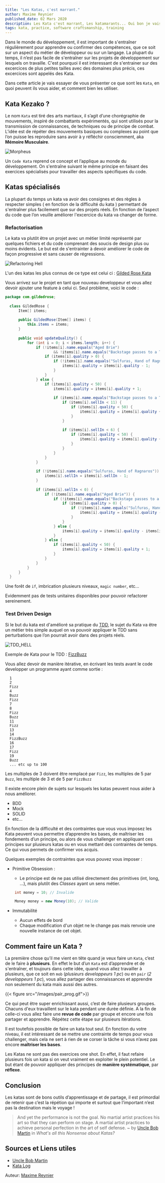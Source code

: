 ```yaml
---
title: "Les Katas, c'est marrant."
author: Maxime Reynier 
published_date: 02 Mars 2020
description: Les Kata c'est marrant, Les katamarants... Oui bon je vais vous expliquer.
tags: kata, practice, software craftsmanship, training
---
```


Dans le monde du développement, il est important de s'entraîner régulièrement pour apprendre ou confirmer des compétences, que ce soit sur un aspect du métier de développeur ou sur un langage.
La plupart du temps, il n’est pas facile de s'entraîner sur les projets de développement sur lesquels on travaille.
C'est pourquoi il est interessant de s'entrainer sur des excercices de plus petites tailles avec des domaines plus précis, ces excercices sont appelés des Kata.


Dans cette article je vais essayer de vous présenter ce que sont les `Kata`, en quoi peuvent ils vous aider, et comment bien les utiliser.


## Kata Kezako ?

Le nom `Kata` est tiré des arts martiaux, il s’agit d’une chorégraphie de mouvements, inspiré de combattants expérimentés, qui sont utilisés pour la transmission de connaissances, de techniques ou de principe de combat.
L’idée est de répéter des mouvements basiques ou complexes au point que l’on puisse les reproduire sans avoir à y réfléchir consciemment, aka **Mémoire Musculaire**.

![Morpheus](/images/morpheus.gif)

Un `Code Kata` reprend ce concept et l’applique au monde du développement. On s'entraîne suivant le même principe en faisant des exercices spécialisés pour travailler des aspects spécifiques du code. 

## Katas spécialisés  

La plupart du temps un kata va avoir des consignes et des règles à respecter simples ( en fonction de la difficulté du kata ) permettant de s'entraîner plus facilement que sur des projets réels.
En fonction de l’aspect du code que l’on veuille améliorer l'excercice du kata va changer de forme.

### Refactorisation

Le kata va plutôt être un projet avec un métier limité représenté par quelques fichiers et du code comprenant des soucis de design plus ou moins évidents.
Le but est de s'entrainter à devoir améliorer le code de façon progressive et sans causer de régressions.

![Refactoring Hell](/images/refactoring_hell.gif)

L'un des katas les plus connus de ce type est celui ci : [Gilded Rose Kata](https://github.com/emilybache/GildedRose-Refactoring-Kata)

Vous arrivez sur le projet en tant que nouveau developpeur et vous allez devoir ajouter une feature à celui ci.
Seul problème, voici le code :

```java
package com.gildedrose;
  
  class GildedRose {
      Item[] items;
  
      public GildedRose(Item[] items) {
          this.items = items;
      }
  
      public void updateQuality() {
          for (int i = 0; i < items.length; i++) {
              if (!items[i].name.equals("Aged Brie")
                      && !items[i].name.equals("Backstage passes to a TAFKAL80ETC concert")) {
                  if (items[i].quality > 0) {
                      if (!items[i].name.equals("Sulfuras, Hand of Ragnaros")) {
                          items[i].quality = items[i].quality - 1;
                      }
                  }
              } else {
                  if (items[i].quality < 50) {
                      items[i].quality = items[i].quality + 1;
  
                      if (items[i].name.equals("Backstage passes to a TAFKAL80ETC concert")) {
                          if (items[i].sellIn < 11) {
                              if (items[i].quality < 50) {
                                  items[i].quality = items[i].quality + 1;
                              }
                          }
  
                          if (items[i].sellIn < 6) {
                              if (items[i].quality < 50) {
                                  items[i].quality = items[i].quality + 1;
                              }
                          }
                      }
                  }
              }
  
              if (!items[i].name.equals("Sulfuras, Hand of Ragnaros")) {
                  items[i].sellIn = items[i].sellIn - 1;
              }
  
              if (items[i].sellIn < 0) {
                  if (!items[i].name.equals("Aged Brie")) {
                      if (!items[i].name.equals("Backstage passes to a TAFKAL80ETC concert")) {
                          if (items[i].quality > 0) {
                              if (!items[i].name.equals("Sulfuras, Hand of Ragnaros")) {
                                  items[i].quality = items[i].quality - 1;
                              }
                          }
                      } else {
                          items[i].quality = items[i].quality - items[i].quality;
                      }
                  } else {
                      if (items[i].quality < 50) {
                          items[i].quality = items[i].quality + 1;
                      }
                  }
              }
          }
      }
  }
```
Une forêt de `if`, imbrication plusieurs niveaux, `magic number`, etc... 

Evidemment pas de tests unitaires disponibles pour pouvoir refactorer sereinement.

### Test Driven Design

Si le but du kata est d'amélioré sa pratique du [TDD](https://fr.wikipedia.org/wiki/Test_driven_development), le sujet du Kata va être un métier très  simple auquel on va pouvoir appliquer le TDD sans perturbations que l’on pourrait avoir dans des projets réels.

![TDD_HELL](/images/tdd_hell.png)

Exemple de Kata pour le TDD : [FizzBuzz](http://codingdojo.org/kata/FizzBuzz/)

Vous allez devoir de manière itérative, en écrivant les tests avant le code developper un programme ayant comme sortie : 

```
  1
  2
  Fizz
  4
  Buzz
  Fizz
  7
  8
  Fizz
  Buzz
  11
  Fizz
  13
  14
  FizzBuzz
  16
  17
  Fizz
  19
  Buzz
  ... etc up to 100
  ```
  
  Les multiples de 3 doivent être remplacé par `Fizz`, les multiples de 5 par `Buzz`, les multiple de 3 et de 5 par `FizzBuzz`

Il existe encore plein de sujets sur lesquels les katas peuvent nous aider à nous améliorer.

* BDD
* Mock
* SOLID
* etc...

En fonction de la difficulté et des contraintes que vous vous imposez les Kata peuvent vous permettre d’apprendre les bases,
 de maîtriser les fondements d’un principe, ou alors de vous challenger en appliquant ces principes sur plusieurs katas ou en vous mettant des contraintes de temps.
 Ce qui vous permets de confirmer vos acquis.
 
 Quelques exemples de contraintes que vous pouvez vous imposer : 
 
 * Primitive Obsession :
    * Le principe est de ne pas utilisé directement des primitives (int, long, ...), mais plutôt des _Classes_ ayant un sens métier.
    ```java
     int money = 10; // Invalide
    ``` 
    
    ```java
     Money money = new Money(10); // Valide
    ```
 * Immutabilité
    * Aucun effets de bord
    * Chaque modification d'un objet ne le change pas mais renvoie une nouvelle instance de cet objet.
    
## Comment faire un Kata ? 

La première chose qu’il me vient en tête quand je veux faire un `Kata`, c’est de le faire à **plusieurs**.
En effet le but d’un `Kata` est d’apprendre et de s'entraîner, et toujours dans cette idée, quand vous allez travailler à plusieurs, que ce soit en `mob` (_plusieurs developpeurs 1 pc_) ou en `pair` (_2 developpeurs 1 pc_),
 vous allez partager des connaissances et apprendre non seulement du kata mais aussi des autres.

{{< figure src="/images/pair_prog.gif">}}

Ce qui peut être super enrichissant aussi, c’est de faire plusieurs groupes. Chacuns d'eux travaillent sur le kata pendant une durée définie.
A la fin de celle-ci vous allez faire une **revue de code** par groupe et encore une fois partager et apprendre. Répétez cette étape sur plusieurs itérations.

Il est toutefois possible de faire un kata tout seul. En fonction du votre niveau, il est intéressant de se mettre une contrainte de temps pour vous challenger, mais cela ne sert à rien de se corser la tâche si vous n’avez pas encore **maîtriser les bases**.

Les Katas ne sont pas des exercices one shot. En effet, il faut refaire plusieurs fois un kata si on veut vraiment en exploiter le plein potentiel. Le but étant de pouvoir appliquer des principes de **manière systématique**, par **réflexe**. 

## Conclusion   

Les katas sont de bons outils d’apprentissage et de partage, il est primordial de retenir que c’est la répétion qui importe et surtout que l’important n’est pas la destination mais le voyage !

> And yet the performance is not the goal. No martial artist practices his art so that they can perform on stage. A martial artist practices to achieve personal perfection in the art of self defense.
 ~ by [Uncle Bob Martin](https://sites.google.com/site/unclebobconsultingllc/home/articles/what-s-all-this-nonsense-about-katas) in _What's all this Nonsense about Katas?_


## Sources et Liens utiles

- [Uncle Bob Martin](https://blog.cleancoder.com/)
- [Kata Log](https://kata-log.rocks/)

Auteur: [Maxime Reynier](https://maximernr.github.io)



